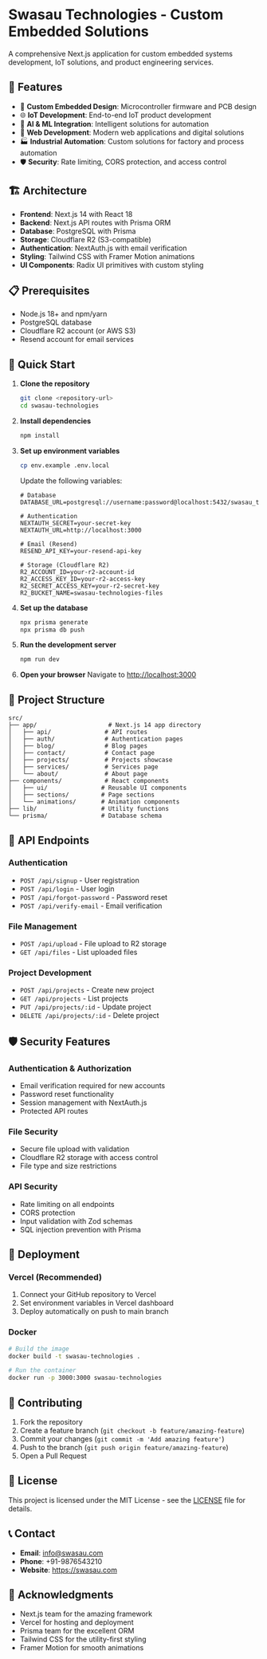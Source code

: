 # Swasau Technologies - Custom Embedded Solutions

A comprehensive Next.js application for custom embedded systems development, IoT solutions, and product engineering services.

## 🚀 Features

- 🔧 **Custom Embedded Design**: Microcontroller firmware and PCB design
- 🌐 **IoT Development**: End-to-end IoT product development
- 🧠 **AI & ML Integration**: Intelligent solutions for automation
- 📱 **Web Development**: Modern web applications and digital solutions
- 🏭 **Industrial Automation**: Custom solutions for factory and process automation
- 🛡️ **Security**: Rate limiting, CORS protection, and access control

## 🏗️ Architecture

- **Frontend**: Next.js 14 with React 18
- **Backend**: Next.js API routes with Prisma ORM
- **Database**: PostgreSQL with Prisma
- **Storage**: Cloudflare R2 (S3-compatible)
- **Authentication**: NextAuth.js with email verification
- **Styling**: Tailwind CSS with Framer Motion animations
- **UI Components**: Radix UI primitives with custom styling

## 📋 Prerequisites

- Node.js 18+ and npm/yarn
- PostgreSQL database
- Cloudflare R2 account (or AWS S3)
- Resend account for email services

## 🚀 Quick Start

1. **Clone the repository**
   ```bash
   git clone <repository-url>
   cd swasau-technologies
   ```

2. **Install dependencies**
   ```bash
   npm install
   ```

3. **Set up environment variables**
   ```bash
   cp env.example .env.local
   ```
   
   Update the following variables:
   ```env
   # Database
   DATABASE_URL=postgresql://username:password@localhost:5432/swasau_technologies
   
   # Authentication
   NEXTAUTH_SECRET=your-secret-key
   NEXTAUTH_URL=http://localhost:3000
   
   # Email (Resend)
   RESEND_API_KEY=your-resend-api-key
   
   # Storage (Cloudflare R2)
   R2_ACCOUNT_ID=your-r2-account-id
   R2_ACCESS_KEY_ID=your-r2-access-key
   R2_SECRET_ACCESS_KEY=your-r2-secret-key
   R2_BUCKET_NAME=swasau-technologies-files
   ```

4. **Set up the database**
   ```bash
   npx prisma generate
   npx prisma db push
   ```

5. **Run the development server**
   ```bash
   npm run dev
   ```

6. **Open your browser**
   Navigate to [http://localhost:3000](http://localhost:3000)

## 📁 Project Structure

```
src/
├── app/                    # Next.js 14 app directory
│   ├── api/               # API routes
│   ├── auth/              # Authentication pages
│   ├── blog/              # Blog pages
│   ├── contact/           # Contact page
│   ├── projects/          # Projects showcase
│   ├── services/          # Services page
│   └── about/             # About page
├── components/            # React components
│   ├── ui/               # Reusable UI components
│   ├── sections/         # Page sections
│   └── animations/       # Animation components
├── lib/                  # Utility functions
└── prisma/               # Database schema
```

## 🔧 API Endpoints

### Authentication
- `POST /api/signup` - User registration
- `POST /api/login` - User login
- `POST /api/forgot-password` - Password reset
- `POST /api/verify-email` - Email verification

### File Management
- `POST /api/upload` - File upload to R2 storage
- `GET /api/files` - List uploaded files

### Project Development
- `POST /api/projects` - Create new project
- `GET /api/projects` - List projects
- `PUT /api/projects/:id` - Update project
- `DELETE /api/projects/:id` - Delete project

## 🛡️ Security Features

### Authentication & Authorization
- Email verification required for new accounts
- Password reset functionality
- Session management with NextAuth.js
- Protected API routes

### File Security
- Secure file upload with validation
- Cloudflare R2 storage with access control
- File type and size restrictions

### API Security
- Rate limiting on all endpoints
- CORS protection
- Input validation with Zod schemas
- SQL injection prevention with Prisma

## 🚀 Deployment

### Vercel (Recommended)
1. Connect your GitHub repository to Vercel
2. Set environment variables in Vercel dashboard
3. Deploy automatically on push to main branch

### Docker
```bash
# Build the image
docker build -t swasau-technologies .

# Run the container
docker run -p 3000:3000 swasau-technologies
```

## 🤝 Contributing

1. Fork the repository
2. Create a feature branch (`git checkout -b feature/amazing-feature`)
3. Commit your changes (`git commit -m 'Add amazing feature'`)
4. Push to the branch (`git push origin feature/amazing-feature`)
5. Open a Pull Request

## 📄 License

This project is licensed under the MIT License - see the [LICENSE](LICENSE) file for details.

## 📞 Contact

- **Email**: info@swasau.com
- **Phone**: +91-9876543210
- **Website**: https://swasau.com

## 🙏 Acknowledgments

- Next.js team for the amazing framework
- Vercel for hosting and deployment
- Prisma team for the excellent ORM
- Tailwind CSS for the utility-first styling
- Framer Motion for smooth animations
